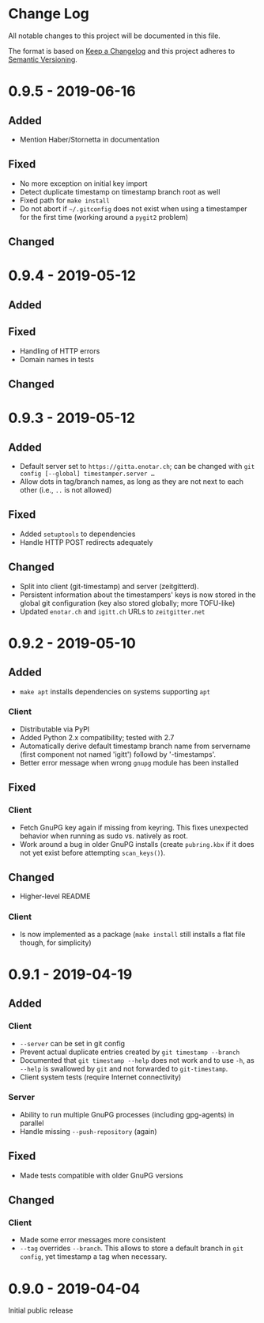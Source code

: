 # Change Log
All notable changes to this project will be documented in this file.

The format is based on [Keep a Changelog](http://keepachangelog.com/)
and this project adheres to [Semantic Versioning](http://semver.org/).

# 0.9.5 - 2019-06-16
## Added
- Mention Haber/Stornetta in documentation

## Fixed
- No more exception on initial key import
- Detect duplicate timestamp on timestamp branch root as well
- Fixed path for `make install`
- Do not abort if `~/.gitconfig` does not exist when using a timestamper
  for the first time (working around a `pygit2` problem)

## Changed


# 0.9.4 - 2019-05-12
## Added

## Fixed
- Handling of HTTP errors
- Domain names in tests

## Changed


# 0.9.3 - 2019-05-12
## Added
- Default server set to `https://gitta.enotar.ch`; can be changed with
  `git config [--global] timestamper.server …`
- Allow dots in tag/branch names, as long as they are not next to each other
  (i.e., `..` is not allowed)

## Fixed
- Added `setuptools` to dependencies
- Handle HTTP POST redirects adequately

## Changed
- Split into client (git-timestamp) and server (zeitgitterd).
- Persistent information about the timestampers' keys is now stored
  in the global git configuration (key also stored globally; more TOFU-like)
- Updated `enotar.ch` and `igitt.ch` URLs to `zeitgitter.net`


# 0.9.2 - 2019-05-10
## Added
- `make apt` installs dependencies on systems supporting `apt`

### Client
- Distributable via PyPI
- Added Python 2.x compatibility; tested with 2.7
- Automatically derive default timestamp branch name from servername
  (first component not named 'igitt') followd by '-timestamps'.
- Better error message when wrong `gnupg` module has been installed

## Fixed
### Client
- Fetch GnuPG key again if missing from keyring. This fixes unexpected
  behavior when running as sudo vs. natively as root.
- Work around a bug in older GnuPG installs (create `pubring.kbx` if it does
  not yet exist before attempting `scan_keys()`).

## Changed
- Higher-level README

### Client
- Is now implemented as a package (`make install` still installs a flat file
  though, for simplicity)


# 0.9.1 - 2019-04-19
## Added
### Client
- `--server` can be set in git config
- Prevent actual duplicate entries created by `git timestamp --branch`
- Documented that `git timestamp --help` does not work and to use `-h`, as
  `--help` is swallowed by `git` and not forwarded to `git-timestamp`.
- Client system tests (require Internet connectivity)

### Server
- Ability to run multiple GnuPG processes (including gpg-agents) in parallel
- Handle missing `--push-repository` (again)

## Fixed
- Made tests compatible with older GnuPG versions

## Changed
### Client
- Made some error messages more consistent
- `--tag` overrides `--branch`. This allows to store a default branch in
  `git config`, yet timestamp a tag when necessary.

# 0.9.0 - 2019-04-04
Initial public release
